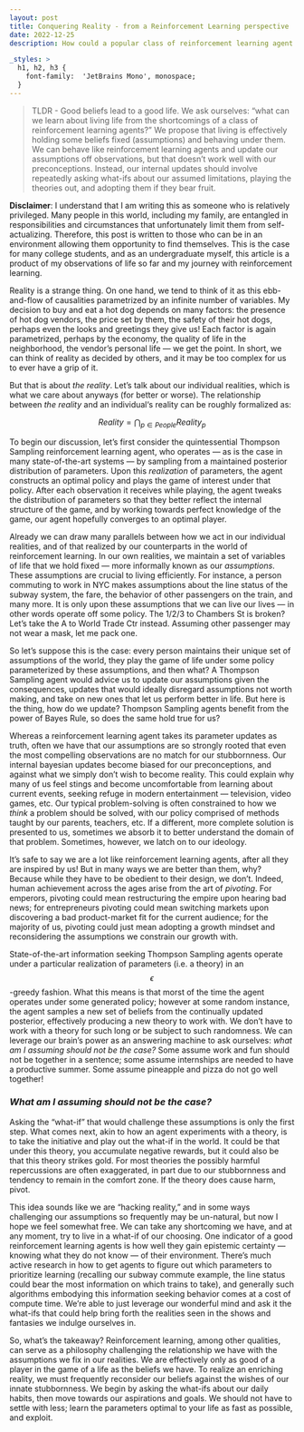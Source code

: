 ```yaml
---
layout: post
title: Conquering Reality - from a Reinforcement Learning perspective
date: 2022-12-25
description: How could a popular class of reinforcement learning agent teach us how to live life?

_styles: >
  h1, h2, h3 {
    font-family:  'JetBrains Mono', monospace;
  }
---
```


> TLDR -   Good beliefs lead to a good life. We ask ourselves: “what can we learn about living life from the shortcomings of a class of reinforcement learning agents?” We propose that living is effectively holding some beliefs fixed (assumptions) and behaving under them. We can behave like reinforcement learning agents and update our assumptions off observations, but that doesn’t work well with our preconceptions. Instead, our internal updates should involve repeatedly asking what-ifs about our assumed limitations, playing the theories out, and adopting them if they bear fruit.

**Disclaimer**: I understand that I am writing this as someone who is relatively privileged. Many people in this world, including my family, are entangled in responsibilities and circumstances that unfortunately limit them from self-actualizing. Therefore, this post is written to those who can be in an environment allowing them opportunity to find themselves. This is the case for many college students, and as an undergraduate myself, this article is a product of my observations of life so far and my journey with reinforcement learning.

Reality is a strange thing. On one hand, we tend to think of it as this ebb-and-flow of causalities parametrized by an infinite number of variables. My decision to buy and eat a hot dog depends on many factors: the presence of hot dog vendors, the price set by them, the safety of their hot dogs, perhaps even the looks and greetings they give us! Each factor is again parametrized, perhaps by the economy, the quality of life in the neighborhood, the vendor’s personal life — we get the point. In short, we can think of reality as decided by others, and it may be too complex for us to ever have a grip of it.

But that is about *the reality*. Let’s talk about our individual realities, which is what we care about anyways (for better or worse). The relationship between *the reality* and an individual‘s reality can be roughly formalized as:

$$
Reality = \bigcap_{p \in People}Reality_p
$$

To begin our discussion, let’s first consider the quintessential Thompson Sampling reinforcement learning agent, who operates — as is the case in many state-of-the-art systems — by sampling from a maintained posterior distribution of parameters. Upon this *realization* of parameters, the agent constructs an optimal policy and plays the game of interest under that policy. After each observation it receives while playing, the agent tweaks the distribution of parameters so that they better reflect the internal structure of the game, and by working towards perfect knowledge of the game, our agent hopefully converges to an optimal player.

Already we can draw many parallels between how we act in our individual realities, and of that realized by our counterparts in the world of reinforcement learning. In our own realities, we maintain a set of variables of life that we hold fixed — more informally known as our *assumptions*. These assumptions are crucial to living efficiently. For instance, a person commuting to work in NYC makes assumptions about the line status of the subway system, the fare, the behavior of other passengers on the train, and many more. It is only upon these assumptions that we can live our lives — in other words operate off some policy. The 1/2/3 to Chambers St is broken? Let’s take the A to World Trade Ctr instead. Assuming other passenger may not wear a mask, let me pack one.

So let’s suppose this is the case: every person maintains their unique set of assumptions of the world, they play the game of life under some policy parameterized by these assumptions, and then what? A Thompson Sampling agent would advice us to update our assumptions given the consequences, updates that would ideally disregard assumptions not worth making, and take on new ones that let us perform better in life. But here is the thing, how do we update? Thompson Sampling agents benefit from the power of Bayes Rule, so does the same hold true for us?

Whereas a reinforcement learning agent takes its parameter updates as truth, often we have that our assumptions are so strongly rooted that even the most compelling observations are no match for our stubbornness. Our internal bayesian updates become biased for our preconceptions, and against what we simply don’t wish to become reality. This could explain why many of us feel stings and become uncomfortable from learning about current events, seeking refuge in modern entertainment — television, video games, etc. Our typical problem-solving is often constrained to how we *think* a problem should be solved, with our policy comprised of methods taught by our parents, teachers, etc. If a different, more complete solution is presented to us, sometimes we absorb it to better understand the domain of that problem. Sometimes, however, we latch on to our ideology.

It’s safe to say we are a lot like reinforcement learning agents, after all they are inspired by us! But in many ways we are better than them, why? Because while they have to be obedient to their design, we don’t. Indeed, human achievement across the ages arise from the art of *pivoting*. For emperors, pivoting could mean restructuring the empire upon hearing bad news; for entrepreneurs pivoting could mean switching markets upon discovering a bad product-market fit for the current audience; for the majority of us, pivoting could just mean adopting a growth mindset and reconsidering the assumptions we constrain our growth with.

State-of-the-art information seeking Thompson Sampling agents operate under a particular realization of parameters (i.e. a theory) in an $$\epsilon$$-greedy fashion. What this means is that morst of the time the agent operates under some generated policy; however at some random instance, the agent samples a new set of beliefs from the continually updated posterior, effectively producing a new theory to work with. We don’t have to work with a theory for such long or be subject to such randomness. We can leverage our brain’s power as an answering machine to ask ourselves: *what am I assuming should not be the case?* Some assume work and fun should not be together in a sentence; some assume internships are needed to have a productive summer. Some assume pineapple and pizza do not go well together!

### *What am I assuming should not be the case?*

Asking the “what-if” that would challenge these assumptions is only the first step. What comes next, akin to how an agent experiments with a theory, is to take the initiative and play out the what-if in the world. It could be that under this theory, you accumulate negative rewards, but it could also be that this theory strikes gold. For most theories the possibly harmful repercussions are often exaggerated, in part due to our stubbornness and tendency to remain in the comfort zone. If the theory does cause harm, pivot.

This idea sounds like we are “hacking reality,” and in some ways challenging our assumptions so frequently may be un-natural, but now I hope we feel somewhat free. We can take any shortcoming we have, and at any moment, try to live in a what-if of our choosing. One indicator of a good reinforcement learning agents is how well they gain epistemic certainty  — knowing what they do not know — of their environment. There’s much active research in how to get agents to figure out which parameters to prioritize learning (recalling our subway commute example, the line status could bear the most information on which trains to take), and generally such algorithms embodying this information seeking behavior comes at a cost of compute time. We’re able to just leverage our wonderful mind and ask it the what-ifs that could help bring forth the realities seen in the shows and fantasies we indulge ourselves in.

So, what’s the takeaway? Reinforcement learning, among other qualities, can serve as a philosophy challenging the relationship we have with the assumptions we fix in our realities. We are effectively only as good of a player in the game of a life as the beliefs we have. To realize an enriching reality, we must frequently reconsider our beliefs against the wishes of our innate stubbornness. We begin by asking the what-ifs about our daily habits, then move towards our aspirations and goals. We should not have to settle with less; learn the parameters optimal to your life as fast as possible, and exploit.
